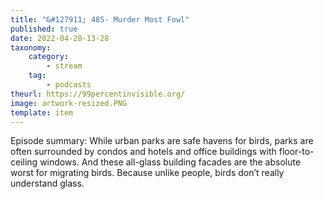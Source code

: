 ```yaml
---
title: "&#127911; 485- Murder Most Fowl"
published: true
date: 2022-04-20-13-28
taxonomy:
    category:
        - stream
    tag:
        - podcasts
theurl: https://99percentinvisible.org/
image: artwork-resized.PNG
template: item
---
```


Episode summary: While urban parks are safe havens for birds, parks are often surrounded by condos and hotels and office buildings with floor-to-ceiling windows. And these all-glass building facades are the absolute worst for migrating birds. Because unlike people, birds don&rsquo;t really understand glass.

